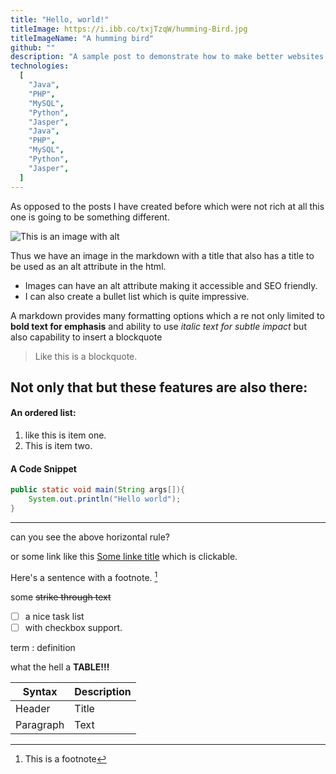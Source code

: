 ```yaml
---
title: "Hello, world!"
titleImage: https://i.ibb.co/txjTzqW/humming-Bird.jpg
titleImageName: "A humming bird"
github: ""
description: "A sample post to demonstrate how to make better websites which are dynamic but database independent."
technologies:
  [
    "Java",
    "PHP",
    "MySQL",
    "Python",
    "Jasper",
    "Java",
    "PHP",
    "MySQL",
    "Python",
    "Jasper",
  ]
---
```


As opposed to the posts I have created before which were not rich at all this one is going to be something different.

![This is an image with alt](https://i.ibb.co/txjTzqW/humming-Bird.jpg)

Thus we have an image in the markdown with a title that also has a title to be used as an alt attribute in the html.

- Images can have an alt attribute making it accessible and SEO friendly.
- I can also create a bullet list which is quite impressive.

A markdown provides many formatting options which a re not only limited to **bold text for emphasis** and ability to use _italic text for subtle impact_ but also capability to insert a blockquote

> Like this is a blockquote.

## Not only that but these features are also there:

#### An ordered list:

1. like this is item one.
2. This is item two.

#### A Code Snippet

```java
public static void main(String args[]){
    System.out.println("Hello world");
}
```

---

can you see the above horizontal rule?

or some link like this [Some linke title](https://www.google.com) which is clickable.

Here's a sentence with a footnote. [^1]

[^1]: This is a footnote

some ~~strike through text~~

- [ ] a nice task list
- [ ] with checkbox support.

term
: definition

what the hell a **TABLE!!!**

| Syntax    | Description |
| --------- | ----------- |
| Header    | Title       |
| Paragraph | Text        |
